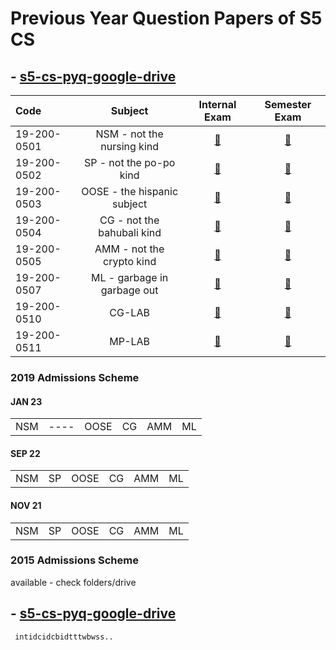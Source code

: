 # Previous Year Question Papers of S5 CS



## - [s5-cs-pyq-google-drive](https://drive.google.com/drive/u/1/folders/12kmAFf7DTK2iO8ILBEFCUwCL7rQEVE7U)

| Code |  Subject |             Internal Exam             |             Semester Exam             |
|:--|:---:|:-------------------------------------:|:-------------------------------------:|
|19-200-0501|NSM - not the nursing kind | [:open_file_folder:](/internal/NSM )  | [:open_file_folder:](/pyq/NSM )  |
|19-200-0502|SP - not the po-po kind|  [:open_file_folder:](/internal/SP )  |  [:open_file_folder:](/pyq/SP )  |
|19-200-0503|OOSE - the hispanic subject | [:open_file_folder:](/internal/OOSE ) | [:open_file_folder:](/pyq/OOSE ) |
|19-200-0504|CG - not the bahubali kind|  [:open_file_folder:](/internal/CG )  |  [:open_file_folder:](/pyq/CG )  |
|19-200-0505|AMM - not the crypto kind| [:open_file_folder:](/internal/AMM )  | [:open_file_folder:](/pyq/AMM/ ) |
|19-200-0507|ML - garbage in garbage out|  [:open_file_folder:](/internal/ML )  |  [:open_file_folder:](/pyq/ML )  |
|19-200-0510|CG-LAB|   [:open_file_folder:](/internal/ )   |   [:open_file_folder:](/pyq/ )   |
|19-200-0511|MP-LAB|   [:open_file_folder:](/internal/ )   |   [:open_file_folder:](/pyq/ )   |




### 2019 Admissions Scheme

#### JAN 23
|||||||
|:---:|:---:|:---:|:---:|:---:|:---:|
|NSM|----|OOSE|CG|AMM|ML|

#### SEP 22
|||||||
|:---:|:---:|:---:|:---:|:---:|:---:|
|NSM|SP|OOSE|CG|AMM|ML|

#### NOV 21
|||||||
|:---:|:---:|:---:|:---:|:---:|:---:|
|NSM|SP|OOSE|CG|AMM|ML|

### 2015 Admissions Scheme

available - check folders/drive

## - [s5-cs-pyq-google-drive](https://drive.google.com/drive/u/1/folders/12kmAFf7DTK2iO8ILBEFCUwCL7rQEVE7U)

``` intidcidcbidtttwbwss..```

<!--- its not that i dont care , i do care but i dont think the time will be well spend,so ...
-->
